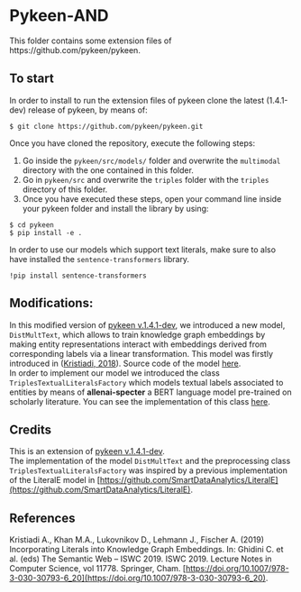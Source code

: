 <h1>Pykeen-AND</h1>
This folder contains some extension files of https://github.com/pykeen/pykeen.

## To start
In order to install to run the extension files of pykeen clone the latest (1.4.1-dev) release of pykeen, by means of:

```
$ git clone https://github.com/pykeen/pykeen.git
```
Once you have cloned the repository, execute the following steps:
1. Go inside the `pykeen/src/models/` folder and overwrite the `multimodal` directory with the one contained in this folder.
2. Go in `pykeen/src` and overwrite the `triples` folder with the `triples` directory of this folder.
3. Once you have executed these steps, open your command line inside your pykeen folder and install the library by using:

```
$ cd pykeen
$ pip install -e .
```
In order to use our models which support text literals, make sure to also have installed the `sentence-transformers` library.

```
!pip install sentence-transformers
```
## Modifications:
In this modified version of [pykeen v.1.4.1-dev](https://github.com/pykeen/pykeen), we introduced a new model, `DistMultText`, which allows to train knowledge graph embeddings by making entity representations interact with embeddings derived from corresponding labels via a linear transformation. This model was firstly introduced in ([Kristiadi, 2018](https://arxiv.org/abs/1802.00934)). Source code of the model [here]().<br/>
In order to implement our model we introduced the class `TriplesTextualLiteralsFactory` which models textual labels associated to entities by means of **allenai-specter** a BERT language model pre-trained on scholarly literature. You can see the implementation of this class [here]().

## Credits
This is an extension of [pykeen v.1.4.1-dev](https://github.com/pykeen/pykeen).<br/>
The implementation of the model `DistMultText` and the preprocessing class `TriplesTextualLiteralsFactory` was inspired by a previous implementation of the LiteralE model in [https://github.com/SmartDataAnalytics/LiteralE](https://github.com/SmartDataAnalytics/LiteralE).

## References

Kristiadi A., Khan M.A., Lukovnikov D., Lehmann J., Fischer A. (2019) Incorporating Literals into Knowledge Graph Embeddings. In: Ghidini C. et al. (eds) The Semantic Web – ISWC 2019. ISWC 2019. Lecture Notes in Computer Science, vol 11778. Springer, Cham. [https://doi.org/10.1007/978-3-030-30793-6_20](https://doi.org/10.1007/978-3-030-30793-6_20).
